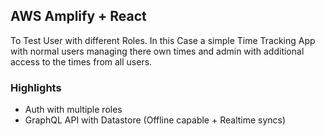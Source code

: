 ## AWS Amplify + React 

To Test User with different Roles. In this Case a simple Time Tracking App with normal users managing there own times and admin with additional access to the times from all users.

### Highlights
- Auth with multiple roles
- GraphQL API with Datastore (Offline capable + Realtime syncs)
